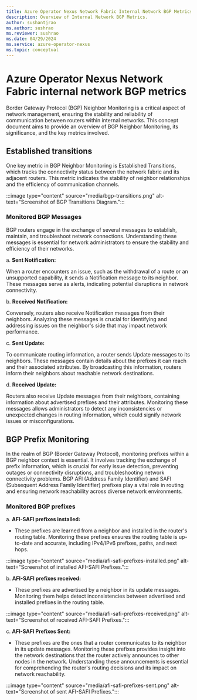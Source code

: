 ```yaml
---
title: Azure Operator Nexus Network Fabric Internal Network BGP Metrics
description: Overview of Internal Network BGP Metrics.
author: sushantjrao
ms.author: sushrao
ms.reviewer: sushrao
ms.date: 04/29/2024
ms.service: azure-operator-nexus
ms.topic: conceptual
---
```


# Azure Operator Nexus Network Fabric internal network BGP metrics

Border Gateway Protocol (BGP) Neighbor Monitoring is a critical aspect of network management, ensuring the stability and reliability of communication between routers within internal networks. This concept document aims to provide an overview of BGP Neighbor Monitoring, its significance, and the key metrics involved.

## Established transitions

One key metric in BGP Neighbor Monitoring is Established Transitions, which tracks the connectivity status between the network fabric and its adjacent routers. This metric indicates the stability of neighbor relationships and the efficiency of communication channels.

   :::image type="content" source="media/bgp-transitions.png" alt-text="Screenshot of BGP Transitions Diagram.":::

### Monitored BGP Messages

BGP routers engage in the exchange of several messages to establish, maintain, and troubleshoot network connections. Understanding these messages is essential for network administrators to ensure the stability and efficiency of their networks.

   a.  **Sent Notification:**

   When a router encounters an issue, such as the withdrawal of a route or an unsupported capability, it sends a Notification message to its neighbor. These messages serve as alerts, indicating potential disruptions in network connectivity.

   b. **Received Notification:**

   Conversely, routers also receive Notification messages from their neighbors. Analyzing these messages is crucial for identifying and addressing issues on the neighbor's side that may impact network performance.

   c. **Sent Update:**

   To communicate routing information, a router sends Update messages to its neighbors. These messages contain details about the prefixes it can reach and their associated attributes. By broadcasting this information, routers inform their neighbors about reachable network destinations.

   d. **Received Update:**

   Routers also receive Update messages from their neighbors, containing information about advertised prefixes and their attributes. Monitoring these messages allows administrators to detect any inconsistencies or unexpected changes in routing information, which could signify network issues or misconfigurations.

## BGP Prefix Monitoring

In the realm of BGP (Border Gateway Protocol), monitoring prefixes within a BGP neighbor context is essential. It involves tracking the exchange of prefix information, which is crucial for early issue detection, preventing outages or connectivity disruptions, and troubleshooting network connectivity problems. BGP AFI (Address Family Identifier) and SAFI (Subsequent Address Family Identifier) prefixes play a vital role in routing and ensuring network reachability across diverse network environments.

### Monitored BGP prefixes

a. **AFI-SAFI prefixes installed:**
   - These prefixes are learned from a neighbor and installed in the router's routing table. Monitoring these prefixes ensures the routing table is up-to-date and accurate, including IPv4/IPv6 prefixes, paths, and next hops.

   :::image type="content" source="media/afi-safi-prefixes-installed.png" alt-text="Screenshot of installed AFI-SAFI Prefixes.":::

b. **AFI-SAFI prefixes received:**
   - These prefixes are advertised by a neighbor in its update messages. Monitoring them helps detect inconsistencies between advertised and installed prefixes in the routing table.

   :::image type="content" source="media/afi-safi-prefixes-received.png" alt-text="Screenshot of received AFI-SAFI Prefixes.":::

c. **AFI-SAFI Prefixes Sent:**
   - These prefixes are the ones that a router communicates to its neighbor in its update messages. Monitoring these prefixes provides insight into the network destinations that the router actively announces to other nodes in the network. Understanding these announcements is essential for comprehending the router's routing decisions and its impact on network reachability.

:::image type="content" source="media/afi-safi-prefixes-sent.png" alt-text="Screenshot of sent AFI-SAFI Prefixes.":::